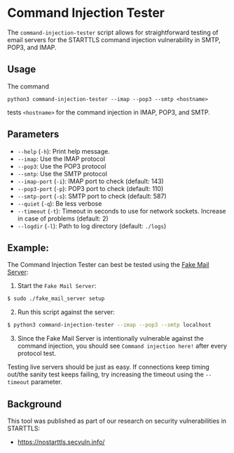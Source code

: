 # Command Injection Tester

The `command-injection-tester` script allows for straightforward testing of email servers for the STARTTLS command injection vulnerability in SMTP, POP3, and IMAP. 

## Usage

The command

`python3 command-injection-tester --imap --pop3 --smtp <hostname>`

tests `<hostname>` for the command injection in IMAP, POP3, and SMTP.

## Parameters

* `--help` (`-h`): Print help message.
* `--imap`: Use the IMAP protocol
* `--pop3`: Use the POP3 protocol
* `--smtp`: Use the SMTP protocol
* `--imap-port` (`-i`): IMAP port to check (default: 143)
* `--pop3-port` (`-p`): POP3 port to check (default: 110)
* `--smtp-port` (`-s`): SMTP port to check (default: 587)
* `--quiet` (`-q`): Be less verbose
* `--timeout` (`-t`): Timeout in seconds to use for network sockets. Increase in case of problems (default: 2)
* `--logdir` (`-l`): Path to log directory (default: `./logs`)

## Example:

The Command Injection Tester can best be tested using the [Fake Mail Server](https://github.com/Email-Analysis-Toolkit/fake-mail-server):

1. Start the `Fake Mail Server`:

```sh
$ sudo ./fake_mail_server setup
```

2. Run this script against the server:

```sh
$ python3 command-injection-tester --imap --pop3 --smtp localhost
```

3. Since the Fake Mail Server is intentionally vulnerable against the command injection, you should see `Command injection here!` after every protocol test.

Testing live servers should be just as easy. If connections keep timing out/the sanity test keeps failing, try increasing the timeout using the `--timeout` parameter.

## Background

This tool was published as part of our research on security vulnerabilities in STARTTLS:

* https://nostarttls.secvuln.info/
